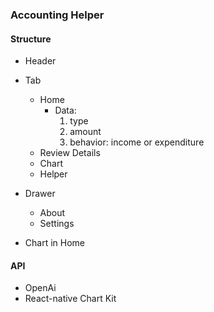 ### Accounting Helper

#### Structure

- Header
- Tab
  - Home
    - Data:
      1. type
      2. amount
      3. behavior: income or expenditure
  - Review Details
  - Chart
  - Helper
- Drawer
  - About
  - Settings

- Chart in Home

#### API

- OpenAi
- React-native Chart Kit
